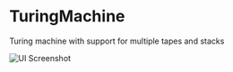 TuringMachine
=============

Turing machine with support for multiple tapes and stacks

![UI Screenshot](http://i.imgur.com/Oitjcl9.png "UI Screenshot")
